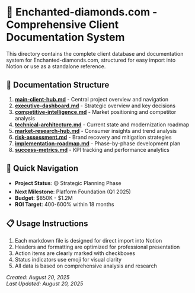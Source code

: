 # 🔷 Enchanted-diamonds.com - Comprehensive Client Documentation System

This directory contains the complete client database and documentation system for Enchanted-diamonds.com, structured for easy import into Notion or use as a standalone reference.

## 📁 Documentation Structure

1. **[main-client-hub.md](./main-client-hub.md)** - Central project overview and navigation
2. **[executive-dashboard.md](./executive-dashboard.md)** - Strategic overview and key decisions
3. **[competitive-intelligence.md](./competitive-intelligence.md)** - Market positioning and competitor analysis
4. **[technical-architecture.md](./technical-architecture.md)** - Current state and modernization roadmap
5. **[market-research-hub.md](./market-research-hub.md)** - Consumer insights and trend analysis
6. **[risk-assessment.md](./risk-assessment.md)** - Brand recovery and mitigation strategies
7. **[implementation-roadmap.md](./implementation-roadmap.md)** - Phase-by-phase development plan
8. **[success-metrics.md](./success-metrics.md)** - KPI tracking and performance analytics

## 🚀 Quick Navigation

- **Project Status**: 🟡 Strategic Planning Phase
- **Next Milestone**: Platform Foundation (Q1 2025)
- **Budget**: $850K - $1.2M
- **ROI Target**: 400-600% within 18 months

## 📋 Usage Instructions

1. Each markdown file is designed for direct import into Notion
2. Headers and formatting are optimized for professional presentation
3. Action items are clearly marked with checkboxes
4. Status indicators use emoji for visual clarity
5. All data is based on comprehensive analysis and research

*Created: August 20, 2025*  
*Last Updated: August 20, 2025*